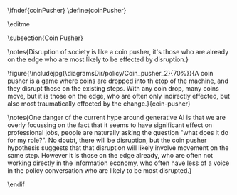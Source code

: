 \ifndef{coinPusher}
\define{coinPusher}

\editme

\subsection{Coin Pusher}

\notes{Disruption of society is like a coin pusher, it's those who are already on the edge who are most likely to be effected by disruption.}

\figure{\includejpg{\diagramsDir/policy/Coin_pusher_2}{70%}}{A coin pusher is a game where coins are dropped into th etop of the machine, and they disrupt those on the existing steps. With any coin drop, many coins move, but it is those on the edge, who are often only indirectly effected, but also most traumatically effected by the change.}{coin-pusher} 

\notes{One danger of the current hype around generative AI is that we are overly focussing on the fact that it seems to have significant effect on professional jobs, people are naturally asking the question "what does it do for my role?". No doubt, there will be disruption, but the coin pusher hypothesis suggests that that disruption will likely involve movement on the same step. However it is those on the edge already, who are often not working directly in the information economy, who often have less of a voice in the policy conversation who are likely to be most disrupted.}

\endif
